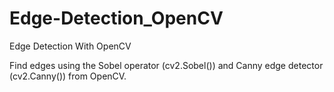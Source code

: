 # Edge-Detection_OpenCV
Edge Detection With OpenCV

Find edges using the Sobel operator (cv2.Sobel()) and Canny edge detector (cv2.Canny()) from OpenCV.
